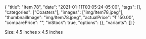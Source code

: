 {
    "title": "Item 78",
    "date": "2021-01-11T03:05:24-05:00",
    "tags": [],
    "categories": ["Coasters"],
    "images": ["img/Item78.jpeg"],
    "thumbnailImage": "img/Item78.jpeg",
    "actualPrice": "₹ 150.00",
    "comparePrice": "",
    "inStock": true,
    "options": {},
    "variants": []
}


Size: 4.5 inches x 4.5 inches